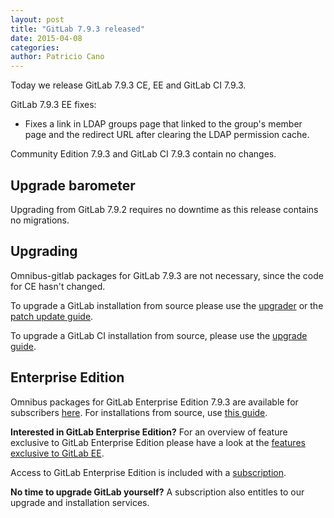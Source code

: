```yaml
---
layout: post
title: "GitLab 7.9.3 released"
date: 2015-04-08
categories:
author: Patricio Cano
---
```


Today we release GitLab 7.9.3 CE, EE and GitLab CI 7.9.3.


GitLab 7.9.3 EE fixes:

  - Fixes a link in LDAP groups page that linked to the group's member page and the redirect URL after clearing
  the LDAP permission cache.

Community Edition 7.9.3 and GitLab CI 7.9.3 contain no changes.

<!-- more -->

## Upgrade barometer

Upgrading from GitLab 7.9.2 requires no downtime as this release contains no migrations.

## Upgrading

Omnibus-gitlab packages for GitLab 7.9.3 are not necessary, since the code for CE hasn't changed.

To upgrade a GitLab installation from source please use the
[upgrader](http://doc.gitlab.com/ce/update/upgrader.html) or the [patch update
guide](http://doc.gitlab.com/ce/update/patch_versions.html).

To upgrade a GitLab CI installation from source, please use the [upgrade guide](https://gitlab.com/gitlab-org/gitlab-ci/blob/master/doc/update/patch_versions.md).

## Enterprise Edition

Omnibus packages for GitLab Enterprise Edition 7.9.3 are available for subscribers [here](https://gitlab.com/subscribers/gitlab-ee/blob/master/doc/install/packages.md).
For installations from source, use [this guide](https://gitlab.com/subscribers/gitlab-ee/blob/master/doc/update/patch_versions.md).

**Interested in GitLab Enterprise Edition?**
For an overview of feature exclusive to GitLab Enterprise Edition please have a look at the [features exclusive to GitLab EE](http://about.gitlab.com/features/#enterprise).

Access to GitLab Enterprise Edition is included with a [subscription](http://www.gitlab.com/subscription/).

**No time to upgrade GitLab yourself?**
A subscription also entitles to our upgrade and installation services.
